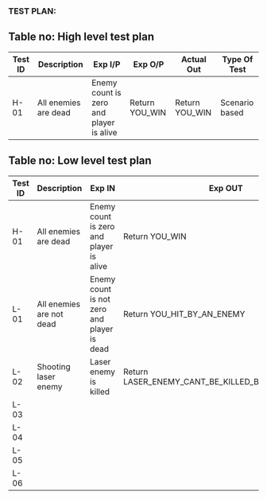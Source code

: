### TEST PLAN:

## Table no: High level test plan

| **Test ID** | **Description**                                              | **Exp I/P** | **Exp O/P** | **Actual Out** |**Type Of Test**  |    
|-------------|--------------------------------------------------------------|------------|-------------|----------------|------------------|
|  H-01| All enemies are dead | Enemy count is zero and player is alive  | Return YOU_WIN | Return YOU_WIN | Scenario based |

## Table no: Low level test plan

| **Test ID** | **Description**                                              | **Exp IN** | **Exp OUT** | **Actual Out** |**Type Of Test**  |    
|-------------|--------------------------------------------------------------|------------|-------------|----------------|------------------|
|  H-01| All enemies are dead | Enemy count is zero and player is alive  | Return YOU_WIN | Return YOU_WIN | Scenario based |
|  L-01| All enemies are not dead  | Enemy count is not zero and player is dead  | Return YOU_HIT_BY_AN_ENEMY | Return YOU_HIT_BY_AN_ENEMY  | Scenario based  |
|  L-02| Shooting laser enemy | Laser enemy is killed | Return LASER_ENEMY_CANT_BE_KILLED_BY_PLAYERS_SHOT | Return LASER_ENEMY_CANT_BE_KILLED_BY_PLAYERS_SHOT | Scenario based      |
|  L-03|       |       |       |      |        |
|  L-04|       |       |       |      |        |
|  L-05|       |       |       |      |        |
|  L-06|       |       |       |      |        |
